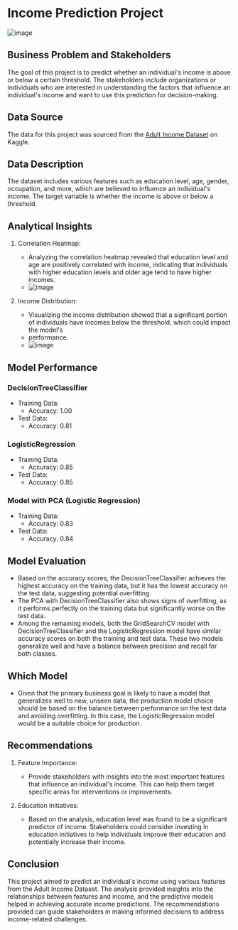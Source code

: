 # Income Prediction Project
![image](https://github.com/uday-routhu/models/assets/24350354/8a580201-6311-4497-b38d-1ae1d8ed7786)


## Business Problem and Stakeholders
The goal of this project is to predict whether an individual's income is above or below a certain threshold. The stakeholders include organizations or individuals who are interested in understanding the factors that influence an individual's income and want to use this prediction for decision-making.

## Data Source
The data for this project was sourced from the [Adult Income Dataset](https://www.kaggle.com/datasets/wenruliu/adult-income-dataset) on Kaggle.

## Data Description
The dataset includes various features such as education level, age, gender, occupation, and more, which are believed to influence an individual's income. The target variable is whether the income is above or below a threshold.

## Analytical Insights
1. Correlation Heatmap:
   - Analyzing the correlation heatmap revealed that education level and age are positively correlated with income, indicating that individuals with higher education levels and older age tend to have higher incomes.
   - ![image](https://github.com/uday-routhu/models/assets/24350354/94c73364-8c23-4851-a0c3-4e5b1bbcb36b)


2. Income Distribution:
   - Visualizing the income distribution showed that a significant portion of individuals have incomes below the threshold, which could impact the model's
   - performance.
   - ![image](https://github.com/uday-routhu/models/assets/24350354/c5ca12dc-5dc5-4eb1-9eb4-9b2be904c193)


## Model Performance
### DecisionTreeClassifier
- Training Data:
  - Accuracy: 1.00
- Test Data:
  - Accuracy: 0.81

### LogisticRegression
- Training Data:
  - Accuracy: 0.85
- Test Data:
  - Accuracy: 0.85

### Model with PCA (Logistic Regression)
- Training Data:
  - Accuracy: 0.83
- Test Data:
  - Accuracy: 0.84

## Model Evaluation
- Based on the accuracy scores, the DecisionTreeClassifier achieves the highest accuracy on the training data, but it has the lowest accuracy on the test data, suggesting potential overfitting. 
- The PCA with DecisionTreeClassifier also shows signs of overfitting, as it performs perfectly on the training data but significantly worse on the test data.
- Among the remaining models, both the GridSearchCV model with DecisionTreeClassifier and the LogisticRegression model have similar accuracy scores on both the training and test data. These two models generalize well and have a balance between precision and recall for both classes.
  
## Which Model
- Given that the primary business goal is likely to have a model that generalizes well to new, unseen data, the production model choice should be based on the balance between performance on the test data and avoiding overfitting. In this case, the LogisticRegression model would be a suitable choice for production.

## Recommendations
1. Feature Importance:
   - Provide stakeholders with insights into the most important features that influence an individual's income. This can help them target specific areas for interventions or improvements.

2. Education Initiatives:
   - Based on the analysis, education level was found to be a significant predictor of income. Stakeholders could consider investing in education initiatives to help individuals improve their education and potentially increase their income.

## Conclusion
This project aimed to predict an individual's income using various features from the Adult Income Dataset. The analysis provided insights into the relationships between features and income, and the predictive models helped in achieving accurate income predictions. The recommendations provided can guide stakeholders in making informed decisions to address income-related challenges.


